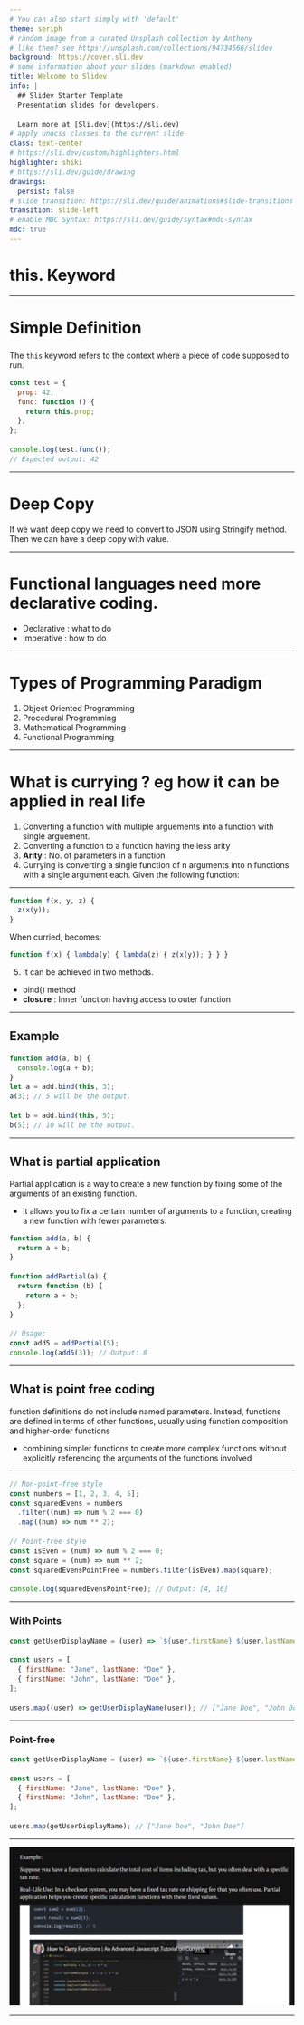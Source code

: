 ```yaml
---
# You can also start simply with 'default'
theme: seriph
# random image from a curated Unsplash collection by Anthony
# like them? see https://unsplash.com/collections/94734566/slidev
background: https://cover.sli.dev
# some information about your slides (markdown enabled)
title: Welcome to Slidev
info: |
  ## Slidev Starter Template
  Presentation slides for developers.

  Learn more at [Sli.dev](https://sli.dev)
# apply unocss classes to the current slide
class: text-center
# https://sli.dev/custom/highlighters.html
highlighter: shiki
# https://sli.dev/guide/drawing
drawings:
  persist: false
# slide transition: https://sli.dev/guide/animations#slide-transitions
transition: slide-left
# enable MDC Syntax: https://sli.dev/guide/syntax#mdc-syntax
mdc: true
---
```


# this. Keyword

---

# Simple Definition

###

The `this` keyword refers to the context where a piece of code supposed to run.

```js
const test = {
  prop: 42,
  func: function () {
    return this.prop;
  },
};

console.log(test.func());
// Expected output: 42
```

---

# Deep Copy

If we want deep copy we need to convert to JSON using Stringify method. Then we can have a deep copy with value.

---

# Functional languages need more declarative coding.

- Declarative : what to do
- Imperative : how to do

---

# Types of Programming Paradigm

<v-clicks>

1. Object Oriented Programming
2. Procedural Programming
3. Mathematical Programming
4. Functional Programming

</v-clicks>

---

# What is currying ? eg how it can be applied in real life

1. Converting a function with multiple arguements into a function with single arguement.
2. Converting a function to a function having the less arity
3. **Arity** : No. of parameters in a function.
4. Currying is converting a single function of n arguments into n functions with a single argument each. Given the following function:

---

```js
function f(x, y, z) {
  z(x(y));
}
```

When curried, becomes:

```js
function f(x) { lambda(y) { lambda(z) { z(x(y)); } } }
```

5. It can be achieved in two methods.

- bind() method
- **closure** : Inner function having access to outer function

---

## Example

```js
function add(a, b) {
  console.log(a + b);
}
let a = add.bind(this, 3);
a(3); // 5 will be the output.

let b = add.bind(this, 5);
b(5); // 10 will be the output.
```

---

## What is partial application

Partial application is a way to create a new function by fixing some of the arguments of an existing function.

- it allows you to fix a certain number of arguments to a function, creating a new function with fewer parameters.

```js
function add(a, b) {
  return a + b;
}

function addPartial(a) {
  return function (b) {
    return a + b;
  };
}

// Usage:
const add5 = addPartial(5);
console.log(add5(3)); // Output: 8
```

---

## What is point free coding

function definitions do not include named parameters. Instead, functions are defined in terms of other functions, usually using function composition and higher-order functions

- combining simpler functions to create more complex functions without explicitly referencing the arguments of the functions involved

---

```js
// Non-point-free style
const numbers = [1, 2, 3, 4, 5];
const squaredEvens = numbers
  .filter((num) => num % 2 === 0)
  .map((num) => num ** 2);

// Point-free style
const isEven = (num) => num % 2 === 0;
const square = (num) => num ** 2;
const squaredEvensPointFree = numbers.filter(isEven).map(square);

console.log(squaredEvensPointFree); // Output: [4, 16]
```

---

### With Points

```js
const getUserDisplayName = (user) => `${user.firstName} ${user.lastName}`;

const users = [
  { firstName: "Jane", lastName: "Doe" },
  { firstName: "John", lastName: "Doe" },
];

users.map((user) => getUserDisplayName(user)); // ["Jane Doe", "John Doe"]
```

---

### Point-free

```js
const getUserDisplayName = (user) => `${user.firstName} ${user.lastName}`;

const users = [
  { firstName: "Jane", lastName: "Doe" },
  { firstName: "John", lastName: "Doe" },
];

users.map(getUserDisplayName); // ["Jane Doe", "John Doe"]
```

---

![alt text](screens.png)

---
